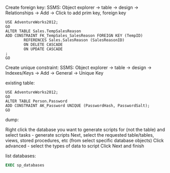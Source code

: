 Create foreign key:
SSMS: Object explorer -> table -> design -> Relationships -> Add -> Click to add prim key, foreign key

```
USE AdventureWorks2012;
GO
ALTER TABLE Sales.TempSalesReason
ADD CONSTRAINT FK_TempSales_SalesReason FOREIGN KEY (TempID)
		REFERENCES Sales.SalesReason (SalesReasonID)
		ON DELETE CASCADE
		ON UPDATE CASCADE
;
GO
```
Create unique constraint:
SSMS: Object explorer -> table -> design -> Indexes/Keys -> Add -> General -> Unique Key

existing table:
```
USE AdventureWorks2012;
GO
ALTER TABLE Person.Password
ADD CONSTRAINT AK_Password UNIQUE (PasswordHash, PasswordSalt);
GO
```

dump:

Right click the database you want to generate scripts for (not the table) and select tasks - generate scripts
Next, select the requested table/tables, views, stored procedures, etc (from select specific database objects)
Click advanced - select the types of data to script
Click Next and finish

list databases:
```sql
EXEC sp_databases
```
